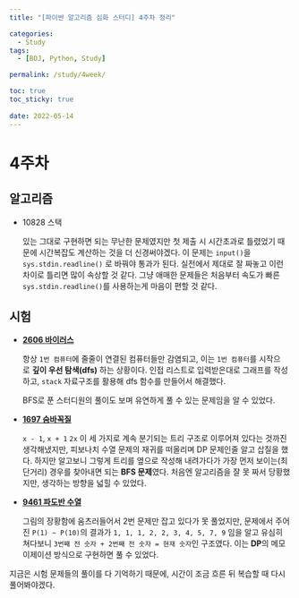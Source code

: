 ```yaml
---
title: "[파이썬 알고리즘 심화 스터디] 4주차 정리"

categories:
  - Study
tags:
  - [BOJ, Python, Study]

permalink: /study/4week/

toc: true
toc_sticky: true
 
date: 2022-05-14
---
```


# 4주차

## 알고리즘

- 10828 스택
    
    있는 그대로 구현하면 되는 무난한 문제였지만 첫 제출 시 시간초과로 틀렸었기 때문에 시간복잡도 계산하는 것을 더 신경써야겠다. 이 문제는 `input()`을 `sys.stdin.readline()` 로 바꿔야 통과가 된다. 실전에서 제대로 잘 짜놓고 이런 차이로 틀리면 많이 속상할 것 같다. 그냥 애매한 문제들은 처음부터 속도가 빠른 `sys.stdin.readline()`를 사용하는게 마음이 편할 것 같다.
    

## 시험

- **[2606 바이러스](https://www.acmicpc.net/problem/2606)**
    
    항상 `1번 컴퓨터`에 줄줄이 연결된 컴퓨터들만 감염되고, 이는 `1번 컴퓨터`를 시작으로 **깊이 우선 탐색(dfs)** 하는 상황이다. 인접 리스트로 입력받은대로 그래프를 작성하고, `stack` 자료구조를 활용해 dfs 함수를 만들어서 해결했다.
    
    BFS로 푼 스터디원의 풀이도 보며 유연하게 풀 수 있는 문제임을 알 수 있었다.
    
- **[1697 숨바꼭질](https://www.acmicpc.net/problem/1697)**
    
    `x - 1`, `x + 1` `2x`  이 세 가지로 계속 분기되는 트리 구조로 이루어져 있다는 것까진 생각해냈지만, 피보나치 수열 문제의 재귀를 떠올리며 DP 문제인줄 알고 삽질을 했다. 하지만 알고보니 그렇게 트리를 옆으로 작성해 내려가다가 가장 먼저 보이는(최단거리) 경우를 찾아내면 되는 **BFS 문제**였다. 처음엔 알고리즘을 잘 못 짜서 당황했지만, 생각하는 방향을 넓힐 수 있었다.
    
- **[9461 파도반 수열](https://www.acmicpc.net/problem/9461)**
    
    그림의 장황함에 움츠러들어서 2번 문제만 잡고 있다가 못 풀었지만, 문제에서 주어진 `P(1) ~ P(10)`의 결과가 `1, 1, 1, 2, 2, 3, 4, 5, 7, 9` 임을 알고 유심히 쳐다보니 `3번째 전 숫자 + 2번째 전 숫자 = 현재 숫자`인 구조였다. 이는 **DP**의 메모이제이션 방식으로 구현하면 풀 수 있었다.
    

지금은 시험 문제들의 풀이를 다 기억하기 때문에, 시간이 조금 흐른 뒤 복습할 때 다시 풀어봐야겠다.
